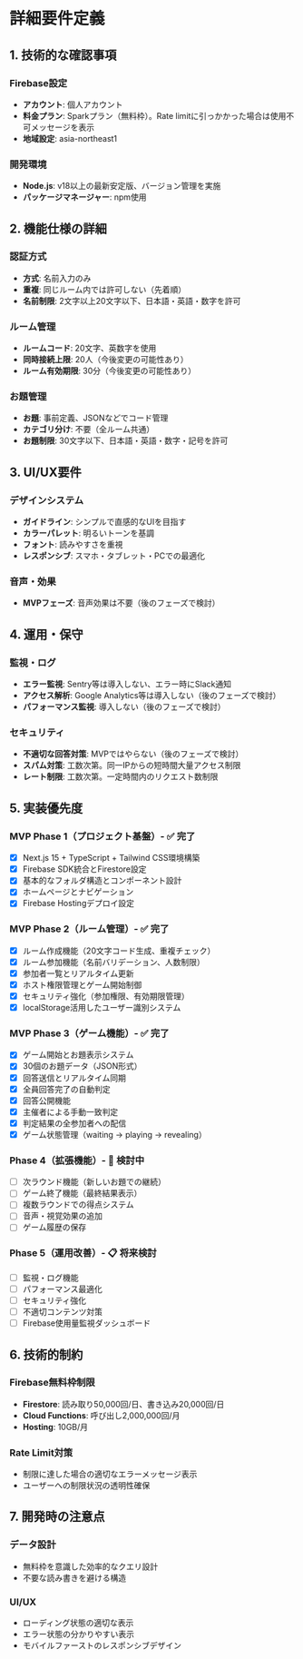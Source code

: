 # 詳細要件定義

## 1. 技術的な確認事項

### Firebase設定
- **アカウント**: 個人アカウント
- **料金プラン**: Sparkプラン（無料枠）。Rate limitに引っかかった場合は使用不可メッセージを表示
- **地域設定**: asia-northeast1

### 開発環境
- **Node.js**: v18以上の最新安定版、バージョン管理を実施
- **パッケージマネージャー**: npm使用

## 2. 機能仕様の詳細

### 認証方式
- **方式**: 名前入力のみ
- **重複**: 同じルーム内では許可しない（先着順）
- **名前制限**: 2文字以上20文字以下、日本語・英語・数字を許可

### ルーム管理
- **ルームコード**: 20文字、英数字を使用
- **同時接続上限**: 20人（今後変更の可能性あり）
- **ルーム有効期限**: 30分（今後変更の可能性あり）

### お題管理
- **お題**: 事前定義、JSONなどでコード管理
- **カテゴリ分け**: 不要（全ルーム共通）
- **お題制限**: 30文字以下、日本語・英語・数字・記号を許可

## 3. UI/UX要件

### デザインシステム
- **ガイドライン**: シンプルで直感的なUIを目指す
- **カラーパレット**: 明るいトーンを基調
- **フォント**: 読みやすさを重視
- **レスポンシブ**: スマホ・タブレット・PCでの最適化

### 音声・効果
- **MVPフェーズ**: 音声効果は不要（後のフェーズで検討）

## 4. 運用・保守

### 監視・ログ
- **エラー監視**: Sentry等は導入しない、エラー時にSlack通知
- **アクセス解析**: Google Analytics等は導入しない（後のフェーズで検討）
- **パフォーマンス監視**: 導入しない（後のフェーズで検討）

### セキュリティ
- **不適切な回答対策**: MVPではやらない（後のフェーズで検討）
- **スパム対策**: 工数次第。同一IPからの短時間大量アクセス制限
- **レート制限**: 工数次第。一定時間内のリクエスト数制限

## 5. 実装優先度

### MVP Phase 1（プロジェクト基盤）- ✅ 完了
- [x] Next.js 15 + TypeScript + Tailwind CSS環境構築
- [x] Firebase SDK統合とFirestore設定
- [x] 基本的なフォルダ構造とコンポーネント設計
- [x] ホームページとナビゲーション
- [x] Firebase Hostingデプロイ設定

### MVP Phase 2（ルーム管理）- ✅ 完了
- [x] ルーム作成機能（20文字コード生成、重複チェック）
- [x] ルーム参加機能（名前バリデーション、人数制限）
- [x] 参加者一覧とリアルタイム更新
- [x] ホスト権限管理とゲーム開始制御
- [x] セキュリティ強化（参加権限、有効期限管理）
- [x] localStorage活用したユーザー識別システム

### MVP Phase 3（ゲーム機能）- ✅ 完了
- [x] ゲーム開始とお題表示システム
- [x] 30個のお題データ（JSON形式）
- [x] 回答送信とリアルタイム同期
- [x] 全員回答完了の自動判定
- [x] 回答公開機能
- [x] 主催者による手動一致判定
- [x] 判定結果の全参加者への配信
- [x] ゲーム状態管理（waiting → playing → revealing）

### Phase 4（拡張機能）- 🔄 検討中
- [ ] 次ラウンド機能（新しいお題での継続）
- [ ] ゲーム終了機能（最終結果表示）
- [ ] 複数ラウンドでの得点システム
- [ ] 音声・視覚効果の追加
- [ ] ゲーム履歴の保存

### Phase 5（運用改善）- 📋 将来検討
- [ ] 監視・ログ機能
- [ ] パフォーマンス最適化
- [ ] セキュリティ強化
- [ ] 不適切コンテンツ対策
- [ ] Firebase使用量監視ダッシュボード

## 6. 技術的制約

### Firebase無料枠制限
- **Firestore**: 読み取り50,000回/日、書き込み20,000回/日
- **Cloud Functions**: 呼び出し2,000,000回/月
- **Hosting**: 10GB/月

### Rate Limit対策
- 制限に達した場合の適切なエラーメッセージ表示
- ユーザーへの制限状況の透明性確保

## 7. 開発時の注意点

### データ設計
- 無料枠を意識した効率的なクエリ設計
- 不要な読み書きを避ける構造

### UI/UX
- ローディング状態の適切な表示
- エラー状態の分かりやすい表示
- モバイルファーストのレスポンシブデザイン